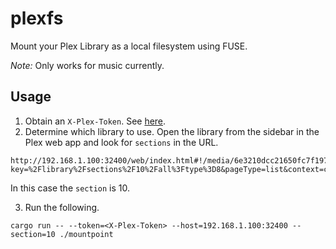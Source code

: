 # plexfs
Mount your Plex Library as a local filesystem using FUSE.

*Note:* Only works for music currently.

## Usage
1. Obtain an `X-Plex-Token`. See [here](https://support.plex.tv/articles/204059436-finding-an-authentication-token-x-plex-token/).
2. Determine which library to use. Open the library from the sidebar in the Plex web app and look for `sections` in the URL.

```
http://192.168.1.100:32400/web/index.html#!/media/6e3210dcc21650fc7f197c740face0521e3a9ba4/com.plexapp.plugins.library?key=%2Flibrary%2Fsections%2F10%2Fall%3Ftype%3D8&pageType=list&context=content.library&source=%2Fhubs%2Fsections%2F10
```

In this case the `section` is 10.

3. Run the following.

```
cargo run -- --token=<X-Plex-Token> --host=192.168.1.100:32400 --section=10 ./mountpoint
```
